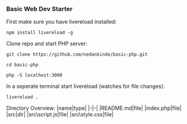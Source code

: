 ### Basic Web Dev Starter

First make sure you have livereload installed:
```
npm install livereload -g
```

Clone repo and start PHP server:
```
git clone https://github.com/nedankinde/basic-php.git

cd basic-php

php -S localhost:3000
```

In a seperate terminal start livereload (watches for file changes):
```
livereload .
```

Directory Overview:
|name|type|
|-|-|
|README.md|file|
|index.php|file|
|src|dir|
|src\script.js|file|
|src\style.css|file|
